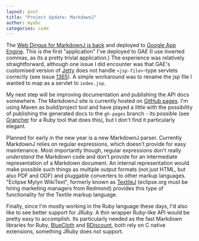 ```yaml
---
layout: post
title: "Project Update: MarkdownJ"
author: myabc
categories: code
---
```


The [Web Dingus for MarkdownJ is back](http://dingus.markdownj.org/) and
deployed to [Google App Engine](http://code.google.com/appengine/). This is the
first "application" I've deployed to GAE (I use inverted commas, as its a pretty
trivial application.) The experience was relatively straightforward, although one
issue I did encounter was that GAE's customised version of [Jetty][jetty] does
not handle `<jsp-file>`-type servlets correctly (see issue [1365][issue-1365]).
A simple workaround was to rename the jsp file I wanted to map as a servlet to
`index.jsp`.

My next step will be improving documentation and publishing the API docs
somewhere. The MarkdownJ site is currently hosted on [GitHub pages][gh-pages].
I'm using Maven as build/project tool and have played a little with the
possibility of publishing the generated docs to the `gh-pages` branch - its
possible (see [Grancher][grancher] for a Ruby tool that does this), but I don't
find it particularly elegant.

Planned for early in the new year is a new MarkdownJ parser. Currently MarkdownJ
relies on regular expressions, which doesn't provide for easy maintenance. Most
importantly though, regular expressions don't really *understand* the Markdown
code and don't provide for an intermediate representation of a Markdown
document. An internal representation would make possible such things as multiple
output formats (not just HTML, but also PDF and ODF) and pluggable converters to
other markup languages. "Eclipse Mylyn WikiText", formerly known as
[TextileJ][textilej] (eclipse.org must be hiring marketing managers from
Redmond) provides this type of functionality for the Textile markup language.

Finally, since I'm mostly working in the Ruby language these days, I'd also like
to see better support for JRuby. A thin wrapper Ruby-like API would be pretty
easy to accomplish. Its particularly needed as the fast Markdown libraries for
Ruby, [BlueCloth][bluecloth] and [RDiscount][rdiscount], both rely on C native
extensions, something JRuby does not support.


[jetty]:http://www.mortbay.org/jetty/
[issue-1365]:http://code.google.com/p/googleappengine/issues/detail?id=1365&q=jsp&colspec=ID%20Type%20Status%20Priority%20Stars%20Owner%20Summary%20Log%20Component
[gh-pages]:http://pages.github.com/
[grancher]:http://github.com/judofyr/grancher/tree/gh-pages
[textilej]:http://www.eclipse.org/mylyn
[bluecloth]:http://www.deveiate.org/projects/BlueCloth
[rdiscount]:http://github.com/rtomayko/rdiscount
